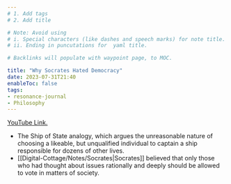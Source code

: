 ```yaml
---
# 1. Add tags
# 2. Add title

# Note: Avoid using 
# i. Special characters (like dashes and speech marks) for note title. 
# ii. Ending in puncutations for  yaml title.  

# Backlinks will populate with waypoint page, to MOC. 

title: "Why Socrates Hated Democracy"
date: 2023-07-31T21:40
enableToc: false
tags:
- resonance-journal
- Philosophy
---
```


[YouTube Link.](https://www.youtube.com/watch?v=fLJBzhcSWTk)

- The Ship of State analogy, which argues the unreasonable nature of choosing a likeable, but unqualified individual to captain a ship responsible for dozens of other lives. 
- [[Digital-Cottage/Notes/Socrates|Socrates]] believed that only those who had thought about issues rationally and deeply should be allowed to vote in matters of society. 
